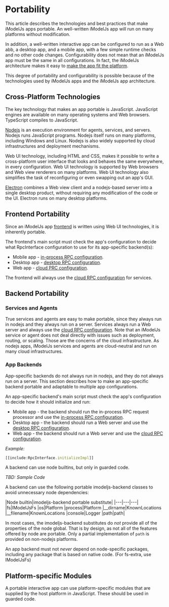 # Portability

This article describes the technologies and best practices that make iModelJs apps portable. An well-written iModelJs app will run on many platforms without modification.

In addition, a well-written interactive app can be configured to run as a Web abb, a desktop app, and a mobile app, with a few simple runtime checks and no other code changes. Configurability does not mean that an iModelJs app must be the same in all configurations. In fact, the iModelJs architecture makes it easy to [make the app fit the platform](../overview/App.md#making-interactive-apps-fit-the-platform).

This degree of portability and configurability is possible because of the technologies used by iModelJs apps and the iModelJs app architecture.

## Cross-Platform Technologies

The key technology that makes an app portable is JavaScript. JavaScript engines are available on many operating systems and Web browsers. TypeScript compiles to JavaScript.

[Nodejs](./Glossary.md#Node.js) is an execution environment for agents, services, and servers. Nodejs runs JavaScript programs. Nodejs itself runs on many platforms, including Windows and Linux. Nodejs is also widely supported by cloud infrastructures and deployment mechanisms.

Web UI technology, including HTML and CSS, makes it possible to write a cross-platform user interface that looks and behaves the same everywhere, in every configuration. Web UI technology is supported by Web browsers and Web view renderers on many platforms. Web UI technology also simplifies the task of reconfiguring or even swapping out an app's GUI.

[Electron](./Glossary.md#Electron) combines a Web view client and a nodejs-based server into a single desktop product, without requiring any modification of the code or the UI. Electron runs on many desktop platforms.

## Frontend Portability

Since an iModelJs app [frontend](../overview/App.md#app-frontend) is written using Web UI technologies, it is inherently portable.

The frontend's main script must check the app's configuration to decide what RpcInterface configuration to use for its app-specific backend(s):
* Mobile app - [in-process RPC configuration](../overview/App.md#in-process-rpc-configuration).
* Desktop app - [desktop RPC configuration](../overview/App.md#desktop-rpc-configuration).
* Web app - [cloud PRC configuration](../overview/App.md#cloud-rpc-configuration).

The frontend will always use the [cloud RPC configuration](../overview/App.md#cloud-rpc-configuration) for services.

## Backend Portability

### Services and Agents
True services and agents are easy to make portable, since they always run in nodejs and they always run on a server. Services always run a Web server and always use the [cloud RPC configuration](../overview/App.md#cloud-rpc-configuration). Note that an iModelJs service or agent does not deal directly with issues such as deployment, routing, or scaling. Those are the concerns of the cloud infrastructure. As nodejs apps, iModelJs services and agents are cloud-neutral and run on many cloud infrastructures.

### App Backends
App-specific backends do not always run in nodejs, and they do not always run on a server. This section describes how to make an app-specific backend portable and adaptable to multiple app configurations.

An app-specific backend's main script must check the app's configuration to decide how it should initialize and run:
* Mobile app - the backend should run the in-process RPC request processor and use the [in-process RPC configuration](../overview/App.md#in-process-rpc-configuration).
* Desktop app - the backend should run a Web server and use the [desktop RPC configuration](../overview/App.md#desktop-rpc-configuration).
* Web app - the backend should run a Web server and use the [cloud RPC configuration](../overview/App.md#cloud-rpc-configuration).

*Example:*
```ts
[[include:RpcInterface.initializeImpl]]
```

A backend can use node builtins, but only in guarded code.

*TBD: Sample Code*

A backend can use the following portable imodeljs-backend classes to avoid unnecessary node dependencies:

|Node builtin|imodeljs-backend portable substitute|
|---|---|---|
|fs|IModelJsFs
|os|Platform
|process|Platform
|__dirname|KnownLocations
|__filename|KnownLocations
|console|Logger
|path|path|

In most cases, the imodeljs-backend substitutes do *not* provide all of the properties of the node global. That is by design, as not all of the features offered by node are portable. Only a partial implementation of `path` is provided on non-nodejs platforms.

An app backend must not *never* depend on node-specific packages, including any package that is based on native code. (For fs-extra, use IModelJsFs)

## Platform-specific Modules

A portable interactive app can use platform-specific modules that are supplied by the host platform in JavaScript. These should be used in guarded code.
